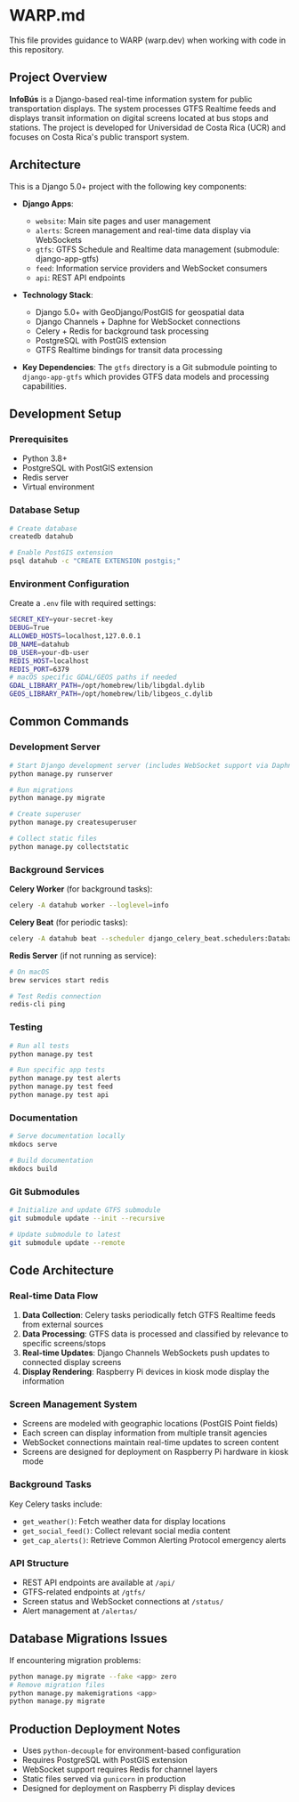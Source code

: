 # WARP.md

This file provides guidance to WARP (warp.dev) when working with code in this repository.

## Project Overview

**InfoBús** is a Django-based real-time information system for public transportation displays. The system processes GTFS Realtime feeds and displays transit information on digital screens located at bus stops and stations. The project is developed for Universidad de Costa Rica (UCR) and focuses on Costa Rica's public transport system.

## Architecture

This is a Django 5.0+ project with the following key components:

- **Django Apps**:
  - `website`: Main site pages and user management
  - `alerts`: Screen management and real-time data display via WebSockets
  - `gtfs`: GTFS Schedule and Realtime data management (submodule: django-app-gtfs)
  - `feed`: Information service providers and WebSocket consumers
  - `api`: REST API endpoints

- **Technology Stack**:
  - Django 5.0+ with GeoDjango/PostGIS for geospatial data
  - Django Channels + Daphne for WebSocket connections
  - Celery + Redis for background task processing
  - PostgreSQL with PostGIS extension
  - GTFS Realtime bindings for transit data processing

- **Key Dependencies**: The `gtfs` directory is a Git submodule pointing to `django-app-gtfs` which provides GTFS data models and processing capabilities.

## Development Setup

### Prerequisites
- Python 3.8+
- PostgreSQL with PostGIS extension
- Redis server
- Virtual environment

### Database Setup
```bash
# Create database
createdb datahub

# Enable PostGIS extension
psql datahub -c "CREATE EXTENSION postgis;"
```

### Environment Configuration
Create a `.env` file with required settings:
```bash
SECRET_KEY=your-secret-key
DEBUG=True
ALLOWED_HOSTS=localhost,127.0.0.1
DB_NAME=datahub
DB_USER=your-db-user
REDIS_HOST=localhost
REDIS_PORT=6379
# macOS specific GDAL/GEOS paths if needed
GDAL_LIBRARY_PATH=/opt/homebrew/lib/libgdal.dylib
GEOS_LIBRARY_PATH=/opt/homebrew/lib/libgeos_c.dylib
```

## Common Commands

### Development Server
```bash
# Start Django development server (includes WebSocket support via Daphne)
python manage.py runserver

# Run migrations
python manage.py migrate

# Create superuser
python manage.py createsuperuser

# Collect static files
python manage.py collectstatic
```

### Background Services

**Celery Worker** (for background tasks):
```bash
celery -A datahub worker --loglevel=info
```

**Celery Beat** (for periodic tasks):
```bash
celery -A datahub beat --scheduler django_celery_beat.schedulers:DatabaseScheduler --loglevel=info
```

**Redis Server** (if not running as service):
```bash
# On macOS
brew services start redis

# Test Redis connection
redis-cli ping
```

### Testing
```bash
# Run all tests
python manage.py test

# Run specific app tests
python manage.py test alerts
python manage.py test feed
python manage.py test api
```

### Documentation
```bash
# Serve documentation locally
mkdocs serve

# Build documentation
mkdocs build
```

### Git Submodules
```bash
# Initialize and update GTFS submodule
git submodule update --init --recursive

# Update submodule to latest
git submodule update --remote
```

## Code Architecture

### Real-time Data Flow
1. **Data Collection**: Celery tasks periodically fetch GTFS Realtime feeds from external sources
2. **Data Processing**: GTFS data is processed and classified by relevance to specific screens/stops
3. **Real-time Updates**: Django Channels WebSockets push updates to connected display screens
4. **Display Rendering**: Raspberry Pi devices in kiosk mode display the information

### Screen Management System
- Screens are modeled with geographic locations (PostGIS Point fields)
- Each screen can display information from multiple transit agencies
- WebSocket connections maintain real-time updates to screen content
- Screens are designed for deployment on Raspberry Pi hardware in kiosk mode

### Background Tasks
Key Celery tasks include:
- `get_weather()`: Fetch weather data for display locations
- `get_social_feed()`: Collect relevant social media content
- `get_cap_alerts()`: Retrieve Common Alerting Protocol emergency alerts

### API Structure
- REST API endpoints are available at `/api/`
- GTFS-related endpoints at `/gtfs/`
- Screen status and WebSocket connections at `/status/`
- Alert management at `/alertas/`

## Database Migrations Issues
If encountering migration problems:
```bash
python manage.py migrate --fake <app> zero
# Remove migration files
python manage.py makemigrations <app>
python manage.py migrate
```

## Production Deployment Notes
- Uses `python-decouple` for environment-based configuration
- Requires PostgreSQL with PostGIS extension
- WebSocket support requires Redis for channel layers
- Static files served via `gunicorn` in production
- Designed for deployment on Raspberry Pi display devices
